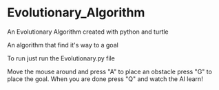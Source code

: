 # Evolutionary_Algorithm
An Evolutionary Algorithm created with python and turtle

An algorithm that find it's way to a goal

To run just run the Evolutionary.py file

Move the mouse around and press "A" to place an obstacle press "G" to place the goal.
When you are done press "Q" and watch the AI learn!
